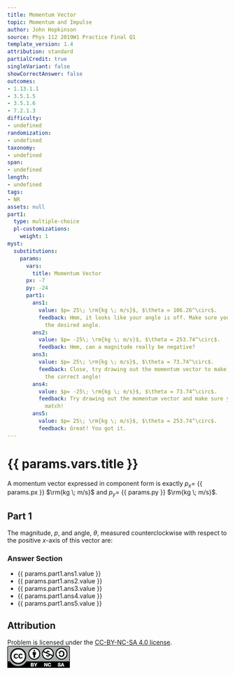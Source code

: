 ```yaml
---
title: Momentum Vector
topic: Momentum and Impulse
author: John Hopkinson
source: Phys 112 2019W1 Practice Final Q1
template_version: 1.4
attribution: standard
partialCredit: true
singleVariant: false
showCorrectAnswer: false
outcomes:
- 1.13.1.1
- 3.5.1.5
- 3.5.1.6
- 7.2.1.3
difficulty:
- undefined
randomization:
- undefined
taxonomy:
- undefined
span:
- undefined
length:
- undefined
tags:
- NR
assets: null
part1:
  type: multiple-choice
  pl-customizations:
    weight: 1
myst:
  substitutions:
    params:
      vars:
        title: Momentum Vector
      px: -7
      py: -24
      part1:
        ans1:
          value: $p= 25\; \rm{kg \; m/s}$, $\theta = 106.26^\circ$.
          feedback: Hmm, it looks like your angle is off. Make sure you're calculating
            the desired angle.
        ans2:
          value: $p= -25\; \rm{kg \; m/s}$, $\theta = 253.74^\circ$.
          feedback: Hmm, can a magnitude really be negative?
        ans3:
          value: $p= 25\; \rm{kg \; m/s}$, $\theta = 73.74^\circ$.
          feedback: Close, try drawing out the momentum vector to make sure you have
            the correct angle!
        ans4:
          value: $p= -25\; \rm{kg \; m/s}$, $\theta = 73.74^\circ$.
          feedback: Try drawing out the momentum vector and make sure your answers
            match!
        ans5:
          value: $p= 25\; \rm{kg \; m/s}$, $\theta = 253.74^\circ$.
          feedback: Great! You got it.
---
```

# {{ params.vars.title }}
A momentum vector expressed in component form is exactly $p_x =$ {{ params.px }} $\rm{kg \; m/s}$ and $p_y =$ {{ params.py }} $\rm{kg \; m/s}$.

## Part 1

The magnitude, $p$, and angle, $\theta$, measured counterclockwise with respect to the positive $x$-axis of this vector are:

### Answer Section

- {{ params.part1.ans1.value }}
- {{ params.part1.ans2.value }}
- {{ params.part1.ans3.value }}
- {{ params.part1.ans4.value }}
- {{ params.part1.ans5.value }}

## Attribution

Problem is licensed under the [CC-BY-NC-SA 4.0 license](https://creativecommons.org/licenses/by-nc-sa/4.0/).<br> ![The Creative Commons 4.0 license requiring attribution-BY, non-commercial-NC, and share-alike-SA license.](https://raw.githubusercontent.com/firasm/bits/master/by-nc-sa.png)